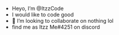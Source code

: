 -  Heyo, I’m @ItzzCode
- I would like to code good
- 💞️ I’m looking to collaborate on nothing lol
- find me as Itzz Me#4251 on discord
<!---
ItzzCode/ItzzCode is a ✨ special ✨ repository because its `README.md` (this file) appears on your GitHub profile.
You can click the Preview link to take a look at your changes.
--->
